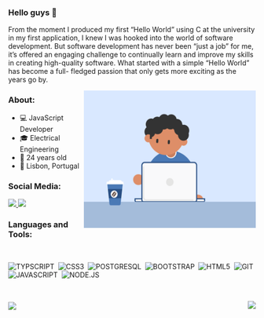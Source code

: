 ### Hello guys 👋

From the moment I produced my first “Hello World” using
C at the university in my first application, I knew I was
hooked into the world of software development. But
software development has never been “just a job” for me,
it’s offered an engaging challenge to continually learn and
improve my skills in creating high-quality software. What
started with a simple “Hello World” has become a full-
fledged passion that only gets more exciting as the years
go by.

<img align="right" alt="GIF" src="Documentos/Prints/escritorio.gif" width="350" height="280" />

### About:

- 💻 JavaScript Developer
- 🎓 Electrical Engineering
- 🎉 24 years old
- 📌 Lisbon, Portugal

### Social Media:


  <a href="https://www.linkedin.com/in/isacx/" alt="Linkedin">
    <img src="https://img.shields.io/badge/LinkedIn-0077B5?style=for-the-badge&logo=linkedin&logoColor=white" />
  </a>
  
  <a href="https://www.instagram.com/isacxofficial/" alt="Instagram">
    <img src="https://img.shields.io/badge/Instagram-E4405F?style=for-the-badge&logo=instagram&logoColor=white"/>
  </a>

</br>

### Languages and Tools:

</br>

![TYPSCRIPT](https://img.shields.io/badge/TypeScript-007ACC?style=for-the-badge&logo=typescript&logoColor=white)&nbsp;
![CSS3](https://img.shields.io/badge/CSS3-1572B6?style=for-the-badge&logo=css3&logoColor=white)&nbsp;
![POSTGRESQL](https://img.shields.io/badge/PostgreSQL-316192?style=for-the-badge&logo=postgresql&logoColor=white)&nbsp;
![BOOTSTRAP](https://img.shields.io/badge/Bootstrap-563D7C?style=for-the-badge&logo=bootstrap&logoColor=white)&nbsp;
![HTML5](https://img.shields.io/badge/HTML5-E34F26?style=for-the-badge&logo=html5&logoColor=white)&nbsp;
![GIT](https://img.shields.io/badge/Git-F05032?style=for-the-badge&logo=git&logoColor=white)&nbsp;
![JAVASCRIPT](https://img.shields.io/badge/JavaScript-F7DF1E?style=for-the-badge&logo=javascript&logoColor=black)&nbsp;
![NODE.JS](https://img.shields.io/badge/Node.js-43853D?style=for-the-badge&logo=node.js&logoColor=white)&nbsp;

</br>

<p align="left">
   <a href="https://github.com/isacssw?tab=repositories">
    <img
      align="center"
      height="150"
      src="https://github-readme-stats.vercel.app/api/top-langs/?username=isacssw&langs_count=8&layout=compact&theme=dracula"
    />
  </a>

  <a href="https://github.com/isacssw?tab=repositories">
    <img
      align="right"
      height="150"
      src="https://github-readme-stats.vercel.app/api?username=isacssw&count_private=true&show_icons=true&custom_title=Github%20Status&hide=issues&theme=dracula"
    />
  </a>

</p>

